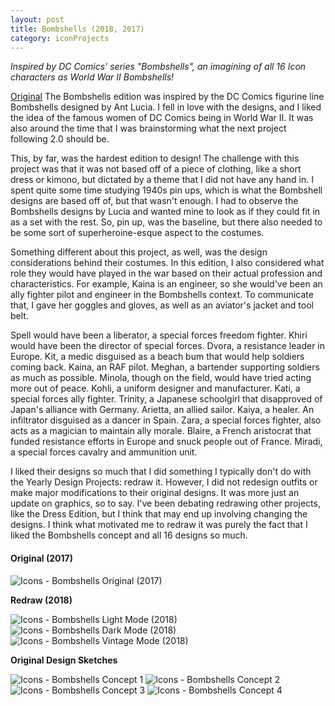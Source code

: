 ```yaml
---
layout: post
title: Bombshells (2018, 2017)
category: iconProjects
---
```

_Inspired by DC Comics' series "Bombshells", an imagining of all 16 Icon characters as World War II Bombshells!_ 


[Original](#original-2017)
The Bombshells edition was inspired by the DC Comics figurine line Bombshells designed by Ant Lucia. I fell in love with the designs, and I liked the idea of the famous women of DC Comics being in World War II. It was also around the time that I was brainstorming what the next project following 2.0 should be. 

This, by far, was the hardest edition to design! The challenge with this project was that it was not based off of a piece of clothing, like a short dress or kimono, but dictated by a theme that I did not have any hand in. I spent quite some time studying 1940s pin ups, which is what the Bombshell designs are based off of, but that wasn't enough. I had to observe the Bombshells designs by Lucia and wanted mine to look as if they could fit in as a set with the rest. So, pin up, was the baseline, but there also needed to be some sort of superheroine-esque aspect to the costumes. 

Something different about this project, as well, was the design considerations behind their costumes. In this edition, I also considered what role they would have played in the war based on their actual profession and characteristics. For example, Kaina is an engineer, so she would've been an ally fighter pilot and engineer in the Bombshells context. To communicate that, I gave her goggles and gloves, as well as an aviator's jacket and tool belt. 

Spell would have been a liberator, a special forces freedom fighter. Khiri would have been the director of special forces. Dvora, a resistance leader in Europe. Kit, a medic disguised as a beach bum that would help soldiers coming back. Kaina, an RAF pilot. Meghan, a bartender supporting soldiers as much as possible. Minola, though on the field, would have tried acting more out of peace. Kohli, a uniform designer and manufacturer. Kati, a special forces ally fighter. Trinity, a Japanese schoolgirl that disapproved of Japan's alliance with Germany. Arietta, an allied sailor. Kaiya, a healer. An infiltrator disguised as a dancer in Spain. Zara, a special forces fighter, also acts as a magician to maintain ally morale. Blaire, a French aristocrat that funded resistance efforts in Europe and snuck people out of France. Miradi, a special forces cavalry and ammunition unit. 

I liked their designs so much that I did something I typically don't do with the Yearly Design Projects: redraw it. However, I did not redesign outfits or make major modifications to their original designs. It was more just an update on graphics, so to say. I've been debating redrawing other projects, like the Dress Edition, but I think that may end up involving changing the designs. I think what motivated me to redraw it was purely the fact that I liked the Bombshells concept and all 16 designs so much. 


#### **Original (2017)**

![Icons - Bombshells Original (2017)](/assets/artwork/IconProjects/Bombshells_Original.png) 

**Redraw (2018)**

![Icons - Bombshells Light Mode (2018)](/assets/artwork/IconProjects/Bombshells_LightMode.jpg) 
![Icons - Bombshells Dark Mode (2018)](/assets/artwork/IconProjects/Bombshells_DarkMode.jpg)
![Icons - Bombshells Vintage Mode (2018)](/assets/artwork/IconProjects/Bombshells_VintageMode.jpg)

**Original Design Sketches**

![Icons - Bombshells Concept 1](/assets/artwork/IconProjects/Bombshells_Concept1.png)
![Icons - Bombshells Concept 2](/assets/artwork/IconProjects/Bombshells_Concept2.png)
![Icons - Bombshells Concept 3](/assets/artwork/IconProjects/Bombshells_Concept3.png)
![Icons - Bombshells Concept 4](/assets/artwork/IconProjects/Bombshells_Concept4.png)